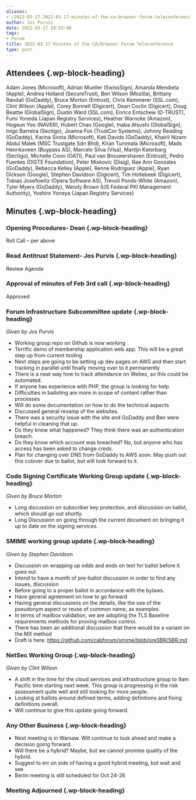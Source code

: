 ```yaml
---
aliases:
- /2022-03-17-2022-03-17-minutes-of-the-ca-browser-forum-teleconference/
author: Jos Purvis
date: 2022-03-17 19:53:00
tags:
- Forum
title: 2022-03-17 Minutes of the CA/Browser Forum Teleconference
type: post
---
```


## Attendees {.wp-block-heading}

Adam Jones (Microsoft), Adrian Mueller (SwissSign), Amanda Mendieta (Apple), Andrea Holland (SecureTrust), Ben Wilson (Mozilla), Brittany Randall (GoDaddy), Bruce Morton (Entrust), Chris Kemmerer (SSL.com), Clint Wilson (Apple), Corey Bonnell (Digicert), Dean Coclin (Digicert), Doug Beattie (GlobalSign), Dustin Ward (SSL.com), Enrico Entschew (D-TRUST), Fumi Yoneda (Japan Registry Services), Heather Warncke (Amazon), Hogeun Yoo (NAVER), Hubert Chao (Google), Inaba Atsushi (GlobalSign), Inigo Barreira (Sectigo), Joanna Fox (TrustCor Systems), Johnny Reading (GoDaddy), Karina Sirota (Microsoft), Kati Davids (GoDaddy), Khairil Nizam Abdul Malek (MSC Trustgate Sdn Bhd), Kiran Tummala (Microsoft), Mads Henriksveen (Buypass AS), Marcelo Silva (Visa), Martijn Katerbarg (Sectigo), Michelle Coon (OATI), Paul van Brouwershaven (Entrust), Pedro Fuentes (OISTE Foundation), Peter Miskovic (Disig), Rae Ann Gonzales (GoDaddy), Rebecca Kelley (Apple), Renne Rodriguez (Apple), Ryan Dickson (Google), Stephen Davidson (Digicert), Tim Hollebeek (Digicert), Tobias Josefowitz (Opera Software AS), Trevoli Ponds-White (Amazon), Tyler Myers (GoDaddy), Wendy Brown (US Federal PKI Management Authority), Yoshiro Yoneya (Japan Registry Services)

## Minutes {.wp-block-heading}

### Opening Procedures- Dean {.wp-block-heading}

Roll Call – per above

### Read Antitrust Statement- Jos Purvis {.wp-block-heading}

Review Agenda

### Approval of minutes of Feb 3rd call {.wp-block-heading}

Approved

### Forum Infrastructure Subcommittee update {.wp-block-heading}

_Given by Jos Purvis_

- Working group repo on Github is now working
- Terrific demo of membership application web app. This will be a great step up from current tooling
- Next steps are going to be setting up dev pages on AWS and then start tracking in parallel until finally moving over to it permanently
- There is a neat way how to track attendance on Webex, so this could be automated.
- If anyone has experience with PHP, the group is looking for help
- Difficulties in balloting are more in scope of content rather than processes
- Will do some documentation on how to do the technical aspects
- Discussed general revamp of the websites.
- There was a security issue with the site and GoDaddy and Ben were helpful in cleaning that up.
- Do they know what happened? They think there was an authentication breach.
- Do they know which account was breached? No, but anyone who has access has been asked to change creds.
- Plan for changing over DNS from GoDaddy to AWS soon. May push out this cutover due to ballot, but will look forward to it.

### Code Signing Certificate Working Group update {.wp-block-heading}

_Given by Bruce Morton_

- Long discussion on subscriber key protection, and discussion on ballot, which should go out shortly.
- Long Discussion on going through the current document on bringing it up to date on the signing services.

### SMIME working group update {.wp-block-heading}

_Given by Stephen Davidson_

- Discussion on wrapping up odds and ends on text for ballot before it goes out.
- Intend to have a month of pre-ballot discussion in order to find any issues, discussion
- Before going to a proper ballot in accordance with the bylaws.
- Have general agreement on how to go forward
- Having general discussions on the details, like the use of the pseudonym aspect or reuse of common name, as examples.
- In terms of mailbox validation, we are adopting the TLS Baseline requirements methods for proving mailbox control.
- There has been an additional discussion that there would be a variant on the MX method
- Draft is here: https://github.com/cabforum/smime/blob/preSBR/SBR.md

### NetSec Working Group {.wp-block-heading}

_Given by Clint Wilson_

- A shift in the time for the cloud services and infrastructure group to 9am Pacific time starting next week. This group is progressing in the risk assessment quite well and still looking for more people.
- Looking at ballots around defined terms, adding definitions and fixing definitions overall.
- Will continue to give this update going forward.

### Any Other Business {.wp-block-heading}

- Next meeting is in Warsaw. Will continue to look ahead and make a decision going forward.
- Will there be a hybrid? Maybe, but we cannot promise quality of the hybrid.
- Suggest to err on side of having a good hybrid meeting, but wait and see
- Berlin meeting is still scheduled for Oct 24-26

### Meeting Adjourned {.wp-block-heading}